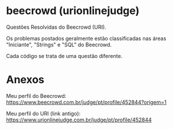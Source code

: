 # beecrowd (urionlinejudge)

Questões Resolvidas do Beecrowd (URI).

Os problemas postados geralmente estão classificadas nas áreas "Iniciante", "Strings" e "SQL" do Beecrowd.

Cada código se trata de uma questão diferente.

# Anexos

Meu perfil do Beecrowd: https://www.beecrowd.com.br/judge/pt/profile/452844?origem=1

Meu perfil do URI (link antigo): https://www.urionlinejudge.com.br/judge/pt/profile/452844
